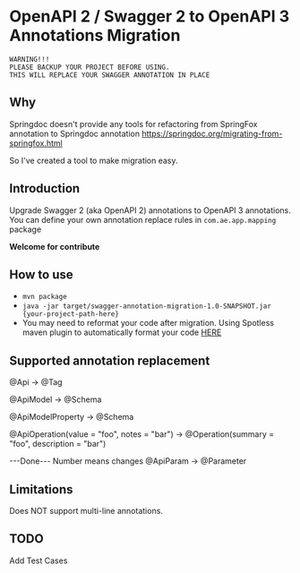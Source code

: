 # OpenAPI 2 / Swagger 2 to OpenAPI 3 Annotations Migration

```
WARNING!!!
PLEASE BACKUP YOUR PROJECT BEFORE USING.
THIS WILL REPLACE YOUR SWAGGER ANNOTATION IN PLACE
```
## Why
Springdoc doesn't provide any tools for refactoring from SpringFox annotation to Springdoc annotation
https://springdoc.org/migrating-from-springfox.html

So I've created a tool to make migration easy.


## Introduction
Upgrade Swagger 2 (aka OpenAPI 2) annotations to OpenAPI 3 annotations.  
You can define your own annotation replace rules in `com.ae.app.mapping` package

**Welcome for contribute**

## How to use
- `mvn package`
- `java -jar target/swagger-annotation-migration-1.0-SNAPSHOT.jar {your-project-path-here}`
- You may need to reformat your code after migration.
  Using Spotless maven plugin to automatically format your code [HERE](https://github.com/diffplug/spotless/tree/main/plugin-maven)

## Supported annotation replacement
@Api → @Tag

@ApiModel → @Schema

@ApiModelProperty → @Schema

@ApiOperation(value = "foo", notes = "bar") → @Operation(summary = "foo", description = "bar")


---Done---
Number means changes
@ApiParam → @Parameter

## Limitations
Does NOT support multi-line annotations.

## TODO
Add Test Cases